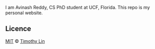 I am Avinash Reddy, CS PhD student at UCF, Florida. 
This repo is my personal website. 


## Licence

[MIT](https://github.com/timlrx/tailwind-nextjs-starter-blog/blob/main/LICENSE) © [Timothy Lin](https://www.timlrx.com)

